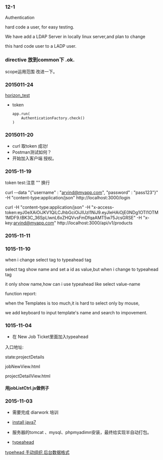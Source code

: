 ### 12-1

Authentication

hard code a user, for easy testing.

We have add a LDAP Server in locally linux server,and plan to change 

this hard code user to a LADP user.



### directive 放到common下 .ok.
 
scope运用范围 改进一下。

### 2015011-24

[horizon_test](https://bitbucket.org/nj_dev/horizon_test/branch/nj/develop)
	
*	token

		app.run(
			AuthenticationFactory.check() 
		) 
	
### 2015011-20

*	curl 取token 成功!
*	Postman测试如何？
*	开始加入客户端 授权。

### 2015-11-19

token test:注意 "" 换行

curl --data "{\"username\" : \"arvind@myapp.com\", \"password\" : \"pass123\"}" -H "content-type:application/json" http://localhost:3000/login

curl -H "content-type:application/json" -H "x-access-token:eyJ0eXAiOiJKV1QiLCJhbGciOiJIUzI1NiJ9.eyJleHAiOjE0NDg1OTI1OTM1MDF9.tBK3C_36SpLlwnL6xZHQVvsFmDfqaAMT5w75JcsGRSE" -H "x-key:arvind@myapp.com" http://localhost:3000/api/v1/products

### 2015-11-11

### 1015-11-10

when i change select tag to typeahead tag

select tag show name and set a id as value,but when i change to typeahead tag 

it only show name,how can i use typeahead like select value-name 

function report:

when the Templates is too much,it is hard to select only by mouse,

we add keyboard to input template's name and search to impovement. 

### 1015-11-04

*	在 New Job Ticket里面加入typeahead

入口地址:

state:projectDetails

jobNewView.html

projectDetailView.html

#### 用jobListCtrl.js做例子

### 2015-11-03

*	需要完成 diarwork 培训
*	[install java7](http://stackoverflow.com/questions/16263556/installing-java-7-on-ubuntu)

*	服务器的tomcat 、mysql、phpmyadimn安装，最终给实现半自动打包。

*	[typeahead](http://ryanchenkie.com/typeahead-part-1/)

[typehead 手动组织 后台数据格式](http://plnkr.co/edit/ujro6HMdmZu6RN55ftOx?p=preview)